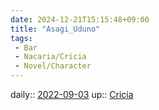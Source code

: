 ```yaml
---
date: 2024-12-21T15:15:48+09:00
title: "Asagi_Uduno"
tags:
 - Bar
 - Nacaria/Cricia
 - Novel/Character
---
```


daily:: [2022-09-03](Daily_Note/2022-09-03.md)
up:: [Cricia](Cricia.md)



